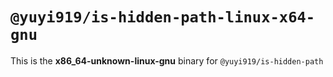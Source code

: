 # `@yuyi919/is-hidden-path-linux-x64-gnu`

This is the **x86_64-unknown-linux-gnu** binary for `@yuyi919/is-hidden-path`
